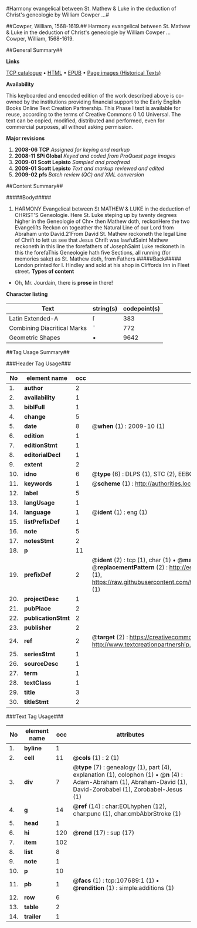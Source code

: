 #Harmony evangelical between St. Mathew & Luke in the deduction of Christ's geneologie by William Cowper ...#

##Cowper, William, 1568-1619.##
Harmony evangelical between St. Mathew & Luke in the deduction of Christ's geneologie by William Cowper ...
Cowper, William, 1568-1619.

##General Summary##

**Links**

[TCP catalogue](http://www.ota.ox.ac.uk/tcp/)  • 
[HTML](http://tei.it.ox.ac.uk/tcp/Texts-HTML/free/A34/A34838.html)  • 
[EPUB](http://tei.it.ox.ac.uk/tcp/Texts-EPUB/free/A34/A34838.epub) • 
[Page images (Historical Texts)](https://data.historicaltexts.jisc.ac.uk/view?pubId=eebo-18450468e&pageId=eebo-18450468e-107689-1)

**Availability**

This keyboarded and encoded edition of the
	       work described above is co-owned by the institutions
	       providing financial support to the Early English Books
	       Online Text Creation Partnership. This Phase I text is
	       available for reuse, according to the terms of Creative
	       Commons 0 1.0 Universal. The text can be copied,
	       modified, distributed and performed, even for
	       commercial purposes, all without asking permission.

**Major revisions**

1. __2008-06__ __TCP__ *Assigned for keying and markup*
1. __2008-11__ __SPi Global__ *Keyed and coded from ProQuest page images*
1. __2009-01__ __Scott Lepisto__ *Sampled and proofread*
1. __2009-01__ __Scott Lepisto__ *Text and markup reviewed and edited*
1. __2009-02__ __pfs__ *Batch review (QC) and XML conversion*

##Content Summary##

#####Body#####

1. HARMONY Evangelical between St MATHEW & LUKE in the deduction of CHRIST'S Geneologie.
Here St. Luke steping up by twenty degrees higher in the Geneologie of Chr▪ then Mathew doth, reckonHere the two Evangeliſts Reckon on togeather the Natural Line of our Lord from Abraham unto David.21From David St. Mathew reckoneth the legal Line of Chriſt to lett us see that Jesus Chriſt was lawfulSaint Mathew reckoneth in this line the forefathers of JosephSaint Luke reckoneth in this the forefaThis Geneologie hath five Sections, all running (for memories sake) as St. Mathew doth, from Fathers
#####Back#####
London printed for I. Hindley and sold at his shop in Cliffords Inn in Fleet street.
**Types of content**

  * Oh, Mr. Jourdain, there is **prose** in there!

**Character listing**


|Text|string(s)|codepoint(s)|
|---|---|---|
|Latin Extended-A|ſ|383|
|Combining             Diacritical Marks|̄|772|
|Geometric Shapes|▪|9642|

##Tag Usage Summary##

###Header Tag Usage###

|No|element name|occ|attributes|
|---|---|---|---|
|1.|__author__|2||
|2.|__availability__|1||
|3.|__biblFull__|1||
|4.|__change__|5||
|5.|__date__|8| @__when__ (1) : 2009-10 (1)|
|6.|__edition__|1||
|7.|__editionStmt__|1||
|8.|__editorialDecl__|1||
|9.|__extent__|2||
|10.|__idno__|6| @__type__ (6) : DLPS (1), STC (2), EEBO-CITATION (1), OCLC (1), VID (1)|
|11.|__keywords__|1| @__scheme__ (1) : http://authorities.loc.gov/ (1)|
|12.|__label__|5||
|13.|__langUsage__|1||
|14.|__language__|1| @__ident__ (1) : eng (1)|
|15.|__listPrefixDef__|1||
|16.|__note__|5||
|17.|__notesStmt__|2||
|18.|__p__|11||
|19.|__prefixDef__|2| @__ident__ (2) : tcp (1), char (1)  •  @__matchPattern__ (2) : ([0-9\-]+):([0-9IVX]+) (1), (.+) (1)  •  @__replacementPattern__ (2) : http://eebo.chadwyck.com/downloadtiff?vid=$1&page=$2 (1), https://raw.githubusercontent.com/textcreationpartnership/Texts/master/tcpchars.xml#$1 (1)|
|20.|__projectDesc__|1||
|21.|__pubPlace__|2||
|22.|__publicationStmt__|2||
|23.|__publisher__|2||
|24.|__ref__|2| @__target__ (2) : https://creativecommons.org/publicdomain/zero/1.0/ (1), http://www.textcreationpartnership.org/docs/. (1)|
|25.|__seriesStmt__|1||
|26.|__sourceDesc__|1||
|27.|__term__|1||
|28.|__textClass__|1||
|29.|__title__|3||
|30.|__titleStmt__|2||


###Text Tag Usage###

|No|element name|occ|attributes|
|---|---|---|---|
|1.|__byline__|1||
|2.|__cell__|11| @__cols__ (1) : 2 (1)|
|3.|__div__|7| @__type__ (7) : genealogy (1), part (4), explanation (1), colophon (1)  •  @__n__ (4) : Adam-Abraham (1), Abraham-David (1), David-Zorobabel (1), Zorobabel-Jesus (1)|
|4.|__g__|14| @__ref__ (14) : char:EOLhyphen (12), char:punc (1), char:cmbAbbrStroke (1)|
|5.|__head__|1||
|6.|__hi__|120| @__rend__ (17) : sup (17)|
|7.|__item__|102||
|8.|__list__|8||
|9.|__note__|1||
|10.|__p__|10||
|11.|__pb__|1| @__facs__ (1) : tcp:107689:1 (1)  •  @__rendition__ (1) : simple:additions (1)|
|12.|__row__|6||
|13.|__table__|2||
|14.|__trailer__|1||
